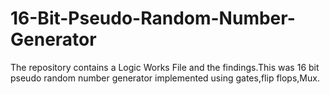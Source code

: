 # 16-Bit-Pseudo-Random-Number-Generator
The repository contains a Logic Works File and the findings.This was 16 bit pseudo random number generator implemented using gates,flip flops,Mux.
